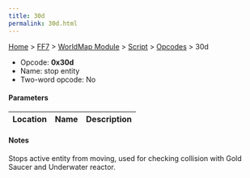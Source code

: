 ```yaml
---
title: 30d
permalink: 30d.html
---
```


[Home](../../../../Main%20Page.md) > [FF7](../../../../FF7.md) > [WorldMap Module](../../../WorldMap%20Module.md) > [Script](../../Script.md) > [Opcodes](../Opcodes.md) > 30d

-   Opcode: **0x30d**
-   Name: stop entity
-   Two-word opcode: No

#### Parameters

| Location | Name | Description |
|:--------:|:----:|:-----------:|

#### Notes

Stops active entity from moving, used for checking collision with Gold
Saucer and Underwater reactor.
